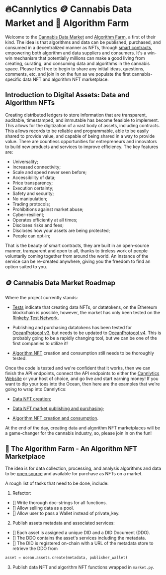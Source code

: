 # 🔥Cannlytics 🪙 Cannabis Data Market and 🎑 Algorithm Farm

Welcome to the [Cannabis Data Market](https://cannabisdatamarket.com) and [Algorithm Farm](algorithmfarm.com), a first of their kind. The idea is that algorithms and data can be published, purchased, and consumed in a decentralized manner as NFTs, through [smart contracts](https://en.wikipedia.org/wiki/Smart_contract), empowering both algorithm and data suppliers and consumers. It's a win-win mechanism that potentially millions can make a good living from creating, curating, and consuming data and algorithms in the cannabis space. Please feel free to begin to share any initial ideas, questions, comments, etc. and join in on the fun as we populate the first cannabis-specific data NFT and algorithm NFT marketplace.

## Introduction to Digital Assets: Data and Algorithm NFTs

Creating distributed ledgers to store information that are transparent, auditable, timestamped, and immutable has become feasible to implement. This allows for the digitization of a vast body of assets, including contracts. This allows records to be reliable and programmable, able to be easily shared to provide value, and capable of being shared in a way to provide value. There are countless opportunities for entrepreneurs and innovators to build new products and services to improve efficiency.
The key features are:

- Universality;
- Increased connectivity;
- Scale and speed never seen before;
- Accessibility of data;
- Price transparency;
- Execution certainty;
- Safety and security;
- No manipulation;
- Trading protocols;
- Prohibitions against market abuse;
- Cyber-resilient;
- Operates efficiently at all times;
- Discloses risks and fees;
- Discloses how your assets are being protected;
- People can opt-in;

That is the beauty of smart contracts, they are built in an open-source manner, transparent and open to all, thanks to tireless work of people voluntarily coming together from around the world. An instance of the service can be re-created anywhere, giving you the freedom to find an option suited to you.

## 🪙 Cannabis Data Market Roadmap

Where the project currently stands:

- [Tests](https://github.com/cannlytics/cannlytics/blob/main/cannlytics/data/market.py) indicate that creating data NFTs, or datatokens, on the Ethereum blockchain is possible, however, the market has only been tested on the [Rinkeby Test Network](https://www.rinkeby.io/#stats).

- Publishing and purchasing datatokens has been tested for [OceanProtocol v3](https://blog.oceanprotocol.com/ocean-protocol-v3-architecture-overview-9f2fab60f9a7), but needs to be updated to [OceanProtocol v4](https://blog.oceanprotocol.com/ocean-v4-overview-1ccd4a7ce150). This is probably going to be a rapidly changing tool, but we can be one of the first companies to utilize it!

- [Algorithm NFT](https://docs.oceanprotocol.com/tutorials/compute-to-data-algorithms/) creation and consumption still needs to be thoroughly tested.

Once the code is tested and we're confident that it works, then we can finish the API endpoints, connect the API endpoints to either the [Cannlytics Website](https://github.com/cannlytics/cannlytics/tree/main/website) or your host of choice, and go live and start earning money! If you want to dip your toes into the Ocean, then here are the examples that we're going to wrap into Cannlytics:

- [Data NFT creation](https://github.com/oceanprotocol/ocean.py/blob/v4main/READMEs/data-nfts-and-datatokens-flow.md);

- [Data NFT market publishing and purchasing](https://github.com/oceanprotocol/ocean.py/blob/v4main/READMEs/marketplace-flow.md);

- [Algorithm NFT creation and consumption](https://github.com/oceanprotocol/ocean.py/blob/v4main/READMEs/c2d-flow.md).

At the end of the day, creating data and algorithm NFT marketplaces will be a game-changer for the cannabis industry, so, please join in on the fun!

## 🎑 The Algorithm Farm - An Algorithm NFT Marketplace

The idea is for data collection, processing, and analysis algorithms and data to be <a href="https://github.com/cannlytics/cannlytics-ai">open source</a> and available for purchase as NFTs on a market.

A rough list of tasks that need to be done, include:

1. Refactor:
  - [] Write thorough doc-strings for all functions.
  - [] Allow selling data as a pool.
  - [] Allow user to pass a Wallet instead of private_key.

2. Publish assets metadata and associated services:
  - [] Each asset is assigned a unique DID and a DID Document (DDO).
  - [] The DDO contains the asset's services including the metadata.
  - [] The DID is registered on-chain with a URL of the metadata store to retrieve the DDO from

  ```python
  asset = ocean.assets.create(metadata, publisher_wallet)
  ```

3. Publish data NFT and algorithm NFT functions wrapped in `market.py`.
